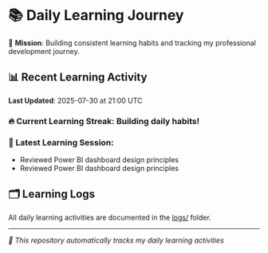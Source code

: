 # 📚 Daily Learning Journey

🎯 **Mission**: Building consistent learning habits and tracking my professional development journey.

## 📊 Recent Learning Activity

**Last Updated**: 2025-07-30 at 21:00 UTC

### 🔥 Current Learning Streak: Building daily habits!

### 📝 Latest Learning Session:
- Reviewed Power BI dashboard design principles
- Reviewed Power BI dashboard design principles

## 🗂️ Learning Logs

All daily learning activities are documented in the [logs/](./logs/) folder.

---
*🤖 This repository automatically tracks my daily learning activities*
